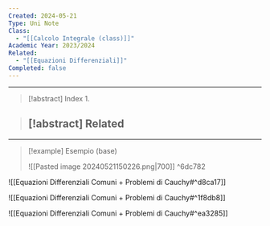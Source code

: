 ```yaml
---
Created: 2024-05-21
Type: Uni Note
Class:
  - "[[Calcolo Integrale (class)]]"
Academic Year: 2023/2024
Related:
  - "[[Equazioni Differenziali]]"
Completed: false
---
```

---

>[!abstract] Index
>1. 

>[!abstract] Related
>- 

---

>[!example] Esempio (base)
>
>![[Pasted image 20240521150226.png|700]]
^6dc782

![[Equazioni Differenziali Comuni + Problemi di Cauchy#^d8ca17]]

![[Equazioni Differenziali Comuni + Problemi di Cauchy#^1f8db8]]


![[Equazioni Differenziali Comuni + Problemi di Cauchy#^ea3285]]


